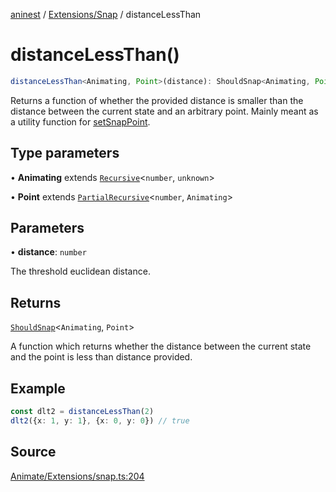 [aninest](../../../index.md) / [Extensions/Snap](../index.md) / distanceLessThan

# distanceLessThan()

```ts
distanceLessThan<Animating, Point>(distance): ShouldSnap<Animating, Point>
```

Returns a function of whether the provided distance is smaller than the distance between the current state and an arbitrary point.
Mainly meant as a utility function for [setSnapPoint](setSnapPoint.md).

## Type parameters

• **Animating** extends [`Recursive`](../../../RecursiveHelpers/type-aliases/Recursive.md)\<`number`, `unknown`\>

• **Point** extends [`PartialRecursive`](../../../RecursiveHelpers/type-aliases/PartialRecursive.md)\<`number`, `Animating`\>

## Parameters

• **distance**: `number`

The threshold euclidean distance.

## Returns

[`ShouldSnap`](../type-aliases/ShouldSnap.md)\<`Animating`, `Point`\>

A function which returns whether the distance between the 
current state and the point is less than distance provided.

## Example

```ts
const dlt2 = distanceLessThan(2)
dlt2({x: 1, y: 1}, {x: 0, y: 0}) // true
```

## Source

[Animate/Extensions/snap.ts:204](https://github.com/zphrs/aninest/blob/f1bf3a3/src/Animate/Extensions/snap.ts#L204)
